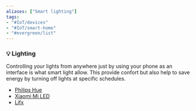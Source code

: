 ```yaml
---
aliases: ["Smart lighting"]
tags: 
- "#IoT/devices"
- "#IoT/smart-home"
- "#evergreen/list"
---
```


### 💡 Lighting

Controlling your lights from anywhere just by using your phone as an interface is what smart light allow. This provide confort but also help to save energy by turning off lights at specific schedules. 

- [Philips Hue](https://www.philips-hue.com/en-us)
- [Xiaomi Mi LED](https://www.mi.com/global/mi-led-smart-bulb/)
- [Lifx](https://www.lifx.com/)